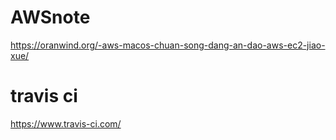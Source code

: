 # AWSnote
https://oranwind.org/-aws-macos-chuan-song-dang-an-dao-aws-ec2-jiao-xue/
# travis ci
https://www.travis-ci.com/
